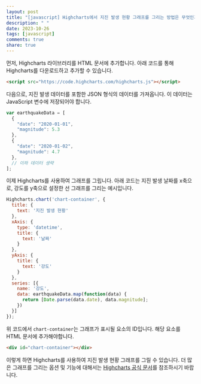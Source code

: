 ```yaml
---
layout: post
title: "[javascript] Highcharts에서 지진 발생 현황 그래프를 그리는 방법은 무엇인가요?"
description: " "
date: 2023-10-26
tags: [javascript]
comments: true
share: true
---
```


먼저, Highcharts 라이브러리를 HTML 문서에 추가합니다. 아래 코드를 통해 Highcharts를 다운로드하고 추가할 수 있습니다.

```html
<script src="https://code.highcharts.com/highcharts.js"></script>
```

다음으로, 지진 발생 데이터를 포함한 JSON 형식의 데이터를 가져옵니다. 이 데이터는 JavaScript 변수에 저장되어야 합니다.

```javascript
var earthquakeData = [
  {
    "date": "2020-01-01",
    "magnitude": 5.3
  },
  {
    "date": "2020-01-02",
    "magnitude": 4.7
  },
  // 이하 데이터 생략
];
```

이제 Highcharts를 사용하여 그래프를 그립니다. 아래 코드는 지진 발생 날짜를 x축으로, 강도를 y축으로 설정한 선 그래프를 그리는 예시입니다.

```javascript
Highcharts.chart('chart-container', {
  title: {
    text: '지진 발생 현황'
  },
  xAxis: {
    type: 'datetime',
    title: {
      text: '날짜'
    }
  },
  yAxis: {
    title: {
      text: '강도'
    }
  },
  series: [{
    name: '강도',
    data: earthquakeData.map(function(data) {
      return [Date.parse(data.date), data.magnitude];
    })
  }]
});
```

위 코드에서 `chart-container`는 그래프가 표시될 요소의 ID입니다. 해당 요소를 HTML 문서에 추가해야합니다.

```html
<div id="chart-container"></div>
```

이렇게 하면 Highcharts를 사용하여 지진 발생 현황 그래프를 그릴 수 있습니다. 더 많은 그래프를 그리는 옵션 및 기능에 대해서는 [Highcharts 공식 문서](https://www.highcharts.com/docs/)를 참조하시기 바랍니다.
